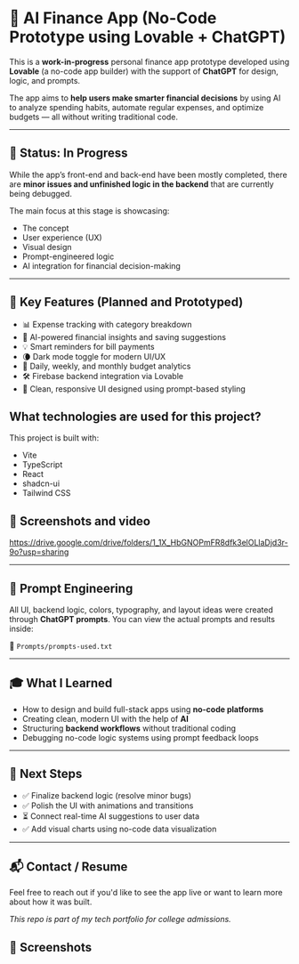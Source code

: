 # 💸 AI Finance App (No-Code Prototype using Lovable + ChatGPT)

This is a **work-in-progress** personal finance app prototype developed using **Lovable** (a no-code app builder) with the support of **ChatGPT** for design, logic, and prompts.

The app aims to **help users make smarter financial decisions** by using AI to analyze spending habits, automate regular expenses, and optimize budgets — all without writing traditional code.

---

## 🚧 Status: In Progress

While the app’s front-end and back-end have been mostly completed, there are **minor issues and unfinished logic in the backend** that are currently being debugged.

The main focus at this stage is showcasing:
- The concept
- User experience (UX)
- Visual design
- Prompt-engineered logic
- AI integration for financial decision-making

---

## 🧠 Key Features (Planned and Prototyped)

- 📊 Expense tracking with category breakdown
- 🤖 AI-powered financial insights and saving suggestions
- 💡 Smart reminders for bill payments
- 🌘 Dark mode toggle for modern UI/UX
- 📅 Daily, weekly, and monthly budget analytics
- 🛠️ Firebase backend integration via Lovable
- 🎯 Clean, responsive UI designed using prompt-based styling

## What technologies are used for this project?

This project is built with:

- Vite
- TypeScript
- React
- shadcn-ui
- Tailwind CSS

## 📸 Screenshots and video
https://drive.google.com/drive/folders/1_1X_HbGNOPmFR8dfk3elOLlaDjd3r-9o?usp=sharing


---

## 📄 Prompt Engineering

All UI, backend logic, colors, typography, and layout ideas were created through **ChatGPT prompts**. You can view the actual prompts and results inside:

📁 `Prompts/prompts-used.txt`

---

## 🎓 What I Learned

- How to design and build full-stack apps using **no-code platforms**
- Creating clean, modern UI with the help of **AI**
- Structuring **backend workflows** without traditional coding
- Debugging no-code logic systems using prompt feedback loops

---

## 🚀 Next Steps

- ✅ Finalize backend logic (resolve minor bugs)
- ✅ Polish the UI with animations and transitions
- ⏳ Connect real-time AI suggestions to user data
- ✅ Add visual charts using no-code data visualization

---

## 📬 Contact / Resume

Feel free to reach out if you'd like to see the app live or want to learn more about how it was built.

_This repo is part of my tech portfolio for college admissions._  

## 📸 Screenshots

